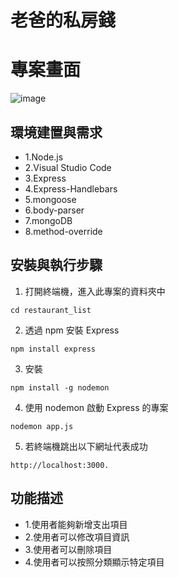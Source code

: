 # 老爸的私房錢

# 專案畫面
![image]()


## 環境建置與需求
* 1.Node.js
* 2.Visual Studio Code
* 3.Express
* 4.Express-Handlebars 
* 5.mongoose
* 6.body-parser
* 7.mongoDB
* 8.method-override

## 安裝與執行步驟

1. 打開終端機，進入此專案的資料夾中

```shell
cd restaurant_list
```

2. 透過 npm 安裝 Express

```shell
npm install express 
```

3. 安裝 

```shell
npm install -g nodemon
```

4. 使用 nodemon 啟動 Express 的專案

```shell
nodemon app.js
```

5. 若終端機跳出以下網址代表成功

```shell
http://localhost:3000.
```


## 功能描述
* 1.使用者能夠新增支出項目
* 2.使用者可以修改項目資訊
* 3.使用者可以刪除項目
* 4.使用者可以按照分類顯示特定項目
